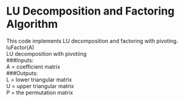 # LU Decomposition and Factoring Algorithm  
This code implements LU decomposition and factoring with pivoting.  
luFactor(A)  
LU decomposition with pivotiing  
###Inputs:  
A = coefficient matrix  
###Outputs:  
L = lower triangular matrix  
U = upper triangular matrix  
P = the permutation matrix  
